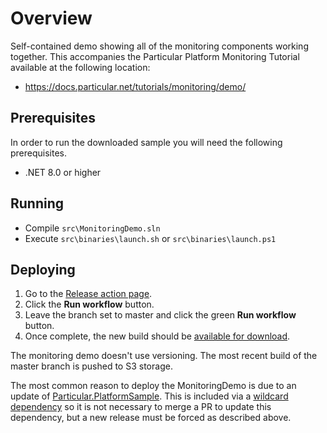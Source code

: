 # Overview

Self-contained demo showing all of the monitoring components working together. This accompanies the Particular Platform Monitoring Tutorial available at the following location:

- https://docs.particular.net/tutorials/monitoring/demo/

## Prerequisites

In order to run the downloaded sample you will need the following prerequisites.

- .NET 8.0 or higher

## Running

- Compile `src\MonitoringDemo.sln`
- Execute `src\binaries\launch.sh` or `src\binaries\launch.ps1`

## Deploying

1. Go to the [Release action page](https://github.com/Particular/MonitoringDemo/actions/workflows/release.yml).
2. Click the **Run workflow** button.
3. Leave the branch set to master and click the green **Run workflow** button.
4. Once complete, the new build should be [available for download]( https://s3.amazonaws.com/particular.downloads/MonitoringDemo/Particular.MonitoringDemo.zip).

The monitoring demo doesn't use versioning. The most recent build of the master branch is pushed to S3 storage.

The most common reason to deploy the MonitoringDemo is due to an update of [Particular.PlatformSample](https://github.com/Particular/Particular.PlatformSample). This is included via a [wildcard dependency](https://github.com/Particular/MonitoringDemo/blob/master/src/Platform/Platform.csproj#L12) so it is not necessary to merge a PR to update this dependency, but a new release must be forced as described above.
